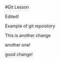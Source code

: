 #Git Lesson

Edited!

Example of git repository

This is another change

another one!

good change!

